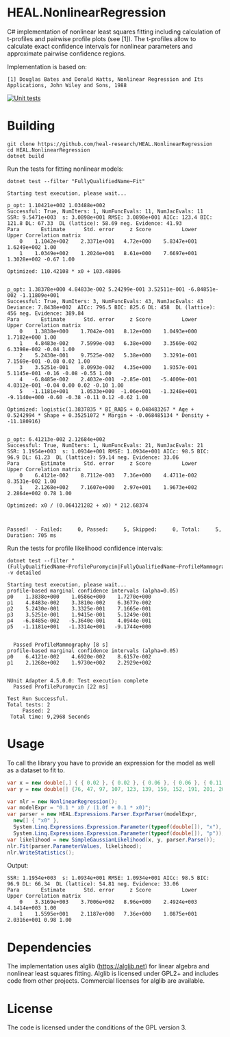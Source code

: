 # HEAL.NonlinearRegression
C# implementation of nonlinear least squares fitting including calculation of t-profiles and pairwise profile plots (see [1]).
The t-profiles allow to calculate exact confidence intervals for nonlinear parameters and approximate pairwise confidence regions.

Implementation is based on:

`[1] Douglas Bates and Donald Watts, Nonlinear Regression and Its Applications, John Wiley and Sons, 1988`


[![Unit tests](https://github.com/heal-research/HEAL.NonlinearRegression/actions/workflows/build_and_test.yml/badge.svg?branch=main)](https://github.com/heal-research/HEAL.NonlinearRegression/actions/workflows/build_and_test.yml)

# Building
```
git clone https://github.com/heal-research/HEAL.NonlinearRegression
cd HEAL.NonlinearRegression
dotnet build
```

Run the tests for fitting nonlinear models:
```
dotnet test --filter "FullyQualifiedName~Fit"
```

```
Starting test execution, please wait...

p_opt: 1.10421e+002 1.03488e+002
Successful: True, NumIters: 1, NumFuncEvals: 11, NumJacEvals: 11
SSR: 9.5471e+003  s: 3.0898e+001 RMSE: 3.0898e+001 AICc: 123.4 BIC: 121.8 DL: 67.33  DL (lattice): 58.69 neg. Evidence: 41.93
Para       Estimate      Std. error     z Score          Lower          Upper Correlation matrix
    0    1.1042e+002    2.3371e+001   4.72e+000    5.8347e+001    1.6249e+002 1.00
    1    1.0349e+002    1.2024e+001   8.61e+000    7.6697e+001    1.3028e+002 -0.67 1.00

Optimized: 110.42108 * x0 + 103.48806


p_opt: 1.38378e+000 4.84833e-002 5.24299e-001 3.52511e-001 -6.84851e-002 -1.11809e+001
Successful: True, NumIters: 3, NumFuncEvals: 43, NumJacEvals: 43
Deviance: 7.8438e+002  AICc: 796.5 BIC: 825.6 DL: 458  DL (lattice): 456 neg. Evidence: 389.84
Para       Estimate      Std. error     z Score          Lower          Upper Correlation matrix
    0    1.3838e+000    1.7042e-001   8.12e+000    1.0493e+000    1.7182e+000 1.00
    1    4.8483e-002    7.5999e-003   6.38e+000    3.3569e-002    6.3398e-002 -0.04 1.00
    2    5.2430e-001    9.7525e-002   5.38e+000    3.3291e-001    7.1569e-001 -0.08 0.02 1.00
    3    3.5251e-001    8.0993e-002   4.35e+000    1.9357e-001    5.1145e-001 -0.16 -0.08 -0.55 1.00
    4   -6.8485e-002    2.4032e-001  -2.85e-001   -5.4009e-001    4.0312e-001 -0.04 0.00 0.02 -0.10 1.00
    5   -1.1181e+001    1.0533e+000  -1.06e+001   -1.3248e+001   -9.1140e+000 -0.60 -0.38 -0.11 0.12 -0.62 1.00

Optimized: logistic(1.3837835 * BI_RADS + 0.048483267 * Age + 0.5242994 * Shape + 0.35251072 * Margin + -0.068485134 * Density + -11.180916)


p_opt: 6.41213e-002 2.12684e+002
Successful: True, NumIters: 1, NumFuncEvals: 21, NumJacEvals: 21
SSR: 1.1954e+003  s: 1.0934e+001 RMSE: 1.0934e+001 AICc: 98.5 BIC: 96.9 DL: 61.23  DL (lattice): 59.14 neg. Evidence: 33.06
Para       Estimate      Std. error     z Score          Lower          Upper Correlation matrix
    0    6.4121e-002    8.7112e-003   7.36e+000    4.4711e-002    8.3531e-002 1.00
    1    2.1268e+002    7.1607e+000   2.97e+001    1.9673e+002    2.2864e+002 0.78 1.00

Optimized: x0 / (0.064121282 + x0) * 212.68374



Passed!  - Failed:     0, Passed:     5, Skipped:     0, Total:     5, Duration: 705 ms
```

Run the tests for profile likelihood confidence intervals:
```
dotnet test --filter "(FullyQualifiedName~ProfilePuromycin|FullyQualifiedName~ProfileMammography)" -v detailed
```

```
Starting test execution, please wait...
profile-based marginal confidence intervals (alpha=0.05)
p0    1.3838e+000    1.0586e+000    1.7270e+000
p1    4.8483e-002    3.3810e-002    6.3677e-002
p2    5.2430e-001    3.3325e-001    7.1665e-001
p3    3.5251e-001    1.9415e-001    5.1249e-001
p4   -6.8485e-002   -5.3640e-001    4.0944e-001
p5   -1.1181e+001   -1.3314e+001   -9.1744e+000


  Passed ProfileMammography [8 s]
profile-based marginal confidence intervals (alpha=0.05)
p0    6.4121e-002    4.6920e-002    8.6157e-002
p1    2.1268e+002    1.9730e+002    2.2929e+002


NUnit Adapter 4.5.0.0: Test execution complete
  Passed ProfilePuromycin [22 ms]

Test Run Successful.
Total tests: 2
     Passed: 2
 Total time: 9,2968 Seconds
```

# Usage
To call the library you have to provide an expression for the model as well as a dataset to fit to.

```csharp
var x = new double[,] { { 0.02 }, { 0.02 }, { 0.06 }, { 0.06 }, { 0.11 }, { 0.11 }, { 0.22 }, { 0.22 }, { 0.56 }, { 0.56 }, { 1.10 }, { 1.10 } };
var y = new double[] {76, 47, 97, 107, 123, 139, 159, 152, 191, 201, 207, 200 };

var nlr = new NonlinearRegression();
var modelExpr = "0.1 * x0 / (1.0f + 0.1 * x0)";
var parser = new HEAL.Expressions.Parser.ExprParser(modelExpr, 
  new[] { "x0" },
  System.Linq.Expressions.Expression.Parameter(typeof(double[]), "x"), 
  System.Linq.Expressions.Expression.Parameter(typeof(double[]), "p"));
var likelihood = new SimpleGaussianLikelihood(x, y, parser.Parse());
nlr.Fit(parser.ParameterValues, likelihood);
nlr.WriteStatistics();
```

Output:
```
SSR: 1.1954e+003  s: 1.0934e+001 RMSE: 1.0934e+001 AICc: 98.5 BIC: 96.9 DL: 66.34  DL (lattice): 54.81 neg. Evidence: 33.06
Para       Estimate      Std. error     z Score          Lower          Upper Correlation matrix
    0    3.3169e+003    3.7006e+002   8.96e+000    2.4924e+003    4.1414e+003 1.00
    1    1.5595e+001    2.1187e+000   7.36e+000    1.0875e+001    2.0316e+001 0.98 1.00
```

# Dependencies
The implementation uses alglib (https://alglib.net) for linear algebra and nonlinear least squares fitting. 
Alglib is licensed under GPL2+ and includes code from other projects. Commercial licenses for alglib are available.

# License
The code is licensed under the conditions of the GPL version 3.
